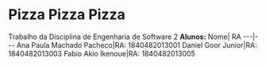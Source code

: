 # Pizza Pizza Pizza
 Trabalho da Disciplina de Engenharia de Software 2
**__Alunos:__**
 Nome| RA
 ---|---
 Ana Paula Machado Pacheco|RA: 1840482013001
 Daniel Goor Junior|RA: 1840482013003
 Fabio Akio Ikenoue|RA: 1840482013005
